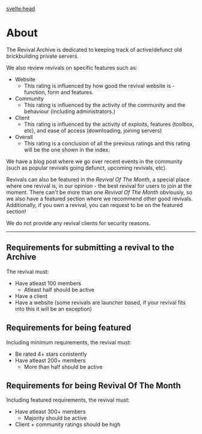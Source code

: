 <svelte:head>

<meta name="description" content="Blog posts and reviews about revivals" />
<title>About • Revival Archive</title>
</svelte:head>

# About

The Revival Archive is dedicated to keeping track of active/defunct old brickbuilding private servers.

We also review revivals on specific features such as:

+ Website
    + This rating is influenced by how good the revival website is - function, form and features.
+ Community
    + This rating is influenced by the activity of the community and the behaviour (including administrators.)
+ Client
    + This rating is influenced by the activity of exploits, features (toolbox, etc), and ease of access (downloading, joining servers)
+ Overall
    + This rating is a conclusion of all the previous ratings and this rating will be the one shown in the index.

We have a blog post where we go over recent events in the community (such as popular revivals going defunct, upcoming revivals, etc).

Revivals can also be featured in the *Revival Of The Month*, a special place where one revival is, in our opinion - the best revival for users to join at the moment.
There can't be more than one *Revival Of The Month* obviously, so we also have a featured section where we recommend other good revivals. Additionally, if you own a revival, you can request to be on the featured section!

We do not provide any revival clients for security reasons. 

---

## Requirements for submitting a revival to the Archive

The revival must:
+ Have atleast 100 members
    + Atleast half should be active
+ Have a client
+ Have a website (some revivals are launcher based, if your revival fits into this it will be an exception)

## Requirements for being featured

Including minimum requirements, the revival must:
+ Be rated 4+ stars conistently
+ Have atleast 200+ members
    + More than half should be active

## Requirements for being Revival Of The Month

Including featured requirements, the revival must:
+ Have atleast 300+ members
    + Majority should be active
+ Client + community ratings should be high
